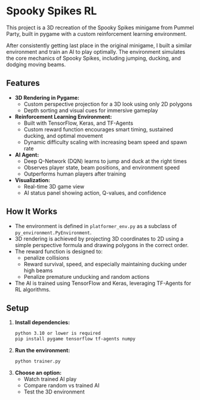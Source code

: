 # Spooky Spikes RL

This project is a 3D recreation of the Spooky Spikes minigame from Pummel Party, built in pygame with a custom reinforcement learning environment.

After consistently getting last place in the original minigame, I built a similar environment and train an AI to play optimally. The environment simulates the core mechanics of Spooky Spikes, including jumping, ducking, and dodging moving beams.

## Features

- **3D Rendering in Pygame:**
  - Custom perspective projection for a 3D look using only 2D polygons
  - Depth sorting and visual cues for immersive gameplay
- **Reinforcement Learning Environment:**
  - Built with TensorFlow, Keras, and TF-Agents
  - Custom reward function encourages smart timing, sustained ducking, and optimal movement
  - Dynamic difficulty scaling with increasing beam speed and spawn rate
- **AI Agent:**
  - Deep Q-Network (DQN) learns to jump and duck at the right times
  - Observes player state, beam positions, and environment speed
  - Outperforms human players after training
- **Visualization:**
  - Real-time 3D game view
  - AI status panel showing action, Q-values, and confidence

## How It Works

- The environment is defined in `platformer_env.py` as a subclass of `py_environment.PyEnvironment`.
- 3D rendering is achieved by projecting 3D coordinates to 2D using a simple perspective formula and drawing polygons in the correct order.
- The reward function is designed to:
  - penalize collisions
  - Reward survival, speed, and especially maintaining ducking under high beams
  - Penalize premature unducking and random actions
- The AI is trained using TensorFlow and Keras, leveraging TF-Agents for RL algorithms.

## Setup

1. **Install dependencies:**
   ```bash
   python 3.10 or lower is required
   pip install pygame tensorflow tf-agents numpy
   ```
2. **Run the environment:**
   ```bash
   python trainer.py
   ```
3. **Choose an option:**
   - Watch trained AI play
   - Compare random vs trained AI
   - Test the 3D environment
